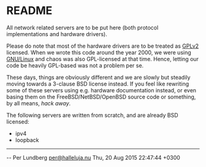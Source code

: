README
======

All network related servers are to be put here (both protocol implementations and hardware drivers).

Please do note that most of the hardware drivers are to be treated as [GPLv2](http://www.gnu.org/licenses/old-licenses/gpl-2.0.html) licensed. When we wrote this code around the year 2000, we were using [GNU/Linux](http://www.debian.org) and chaos was also GPL-licensed at that time. Hence, letting our code be heavily GPL-based was not a problem per se.

These days, things are obviously different and we are slowly but steadily moving towards a 3-clause BSD license instead. If you feel like rewriting some of these servers using e.g. hardware documentation instead, or even basing them on the FreeBSD/NetBSD/OpenBSD source code or something, by all means, *hack away*.

The following servers are written from scratch, and are already BSD licensed:

* ipv4
* loopback

----

-- Per Lundberg <per@halleluja.nu>  Thu, 20 Aug 2015 22:47:44 +0300
